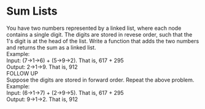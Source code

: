 # Sum Lists
 You have two numbers represented by a linked list, where each node contains a single digit. The digits are stored in revese order, such that the 1's digit is at the head of the list. Write a function that adds the two numbers and returns the sum as a linked list.  
 Example:  
 Input: (7->1->6) + (5->9->2). That is, 617 + 295  
 Output: 2->1->9. That is, 912  
 FOLLOW UP  
 Suppose the digits are stored in forward order. Repeat the above problem.  
 Example:  
 Input: (6->1->7) + (2->9->5). That is, 617 + 295  
 Output: 9->1->2. That is, 912  

